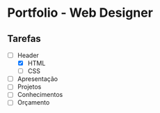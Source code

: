 # Portfolio - Web Designer

## Tarefas

- [ ] Header
    - [x] HTML
    - [ ] CSS
- [ ] Apresentação
- [ ] Projetos
- [ ] Conhecimentos
- [ ] Orçamento
